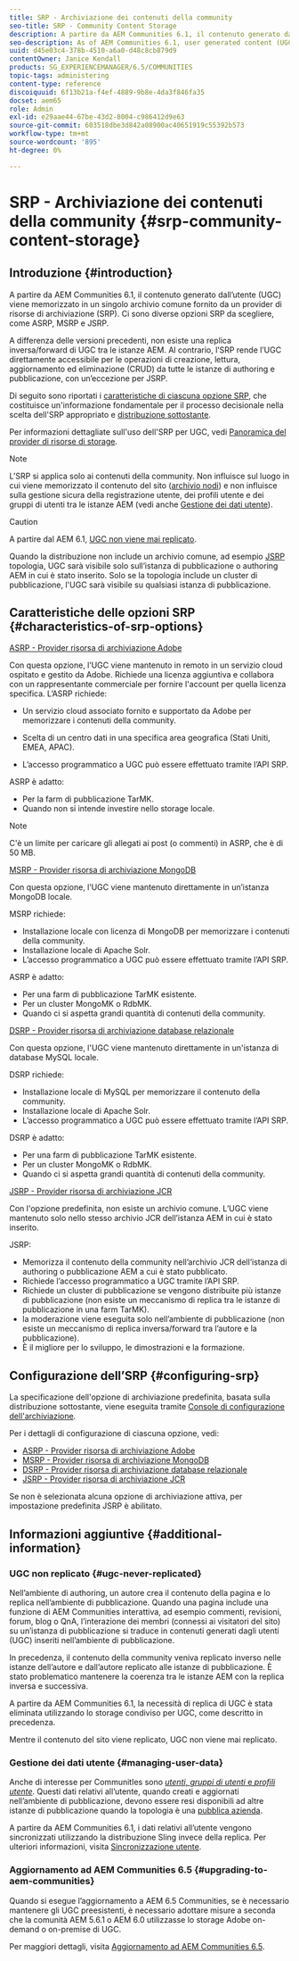```yaml
---
title: SRP - Archiviazione dei contenuti della community
seo-title: SRP - Community Content Storage
description: A partire da AEM Communities 6.1, il contenuto generato dall’utente (UGC) viene memorizzato in un singolo archivio comune fornito da un provider di risorse di archiviazione (SRP)
seo-description: As of AEM Communities 6.1, user generated content (UGC) is stored in a single, common store provided by a storage resource provider (SRP)
uuid: d45e03c4-378b-4510-a6a0-d48c8cb879d9
contentOwner: Janice Kendall
products: SG_EXPERIENCEMANAGER/6.5/COMMUNITIES
topic-tags: administering
content-type: reference
discoiquuid: 6f13b21a-f4ef-4889-9b8e-4da3f846fa35
docset: aem65
role: Admin
exl-id: e29aae44-67be-43d2-8004-c986412d9e63
source-git-commit: 603518dbe3d842a08900ac40651919c55392b573
workflow-type: tm+mt
source-wordcount: '895'
ht-degree: 0%

---
```


# SRP - Archiviazione dei contenuti della community {#srp-community-content-storage}

## Introduzione {#introduction}

A partire da AEM Communities 6.1, il contenuto generato dall’utente (UGC) viene memorizzato in un singolo archivio comune fornito da un provider di risorse di archiviazione (SRP). Ci sono diverse opzioni SRP da scegliere, come ASRP, MSRP e JSRP.

A differenza delle versioni precedenti, non esiste una replica inversa/forward di UGC tra le istanze AEM. Al contrario, l’SRP rende l’UGC direttamente accessibile per le operazioni di creazione, lettura, aggiornamento ed eliminazione (CRUD) da tutte le istanze di authoring e pubblicazione, con un’eccezione per JSRP.

Di seguito sono riportati i [caratteristiche di ciascuna opzione SRP](#characteristics-of-srp-options), che costituisce un&#39;informazione fondamentale per il processo decisionale nella scelta dell&#39;SRP appropriato e [distribuzione sottostante](/help/communities/topologies.md).

Per informazioni dettagliate sull&#39;uso dell&#39;SRP per UGC, vedi [Panoramica del provider di risorse di storage](/help/communities/srp.md).

>[!NOTE]
>
>L’SRP si applica solo ai contenuti della community. Non influisce sul luogo in cui viene memorizzato il contenuto del sito ([archivio nodi](/help/sites-deploying/data-store-config.md)) e non influisce sulla gestione sicura della registrazione utente, dei profili utente e dei gruppi di utenti tra le istanze AEM (vedi anche [Gestione dei dati utente](#managing-user-data)).

>[!CAUTION]
>
>A partire dal AEM 6.1, [UGC non viene mai replicato](#ugc-never-replicated).
>
>Quando la distribuzione non include un archivio comune, ad esempio [JSRP](/help/communities/topologies.md#jsrp) topologia, UGC sarà visibile solo sull’istanza di pubblicazione o authoring AEM in cui è stato inserito. Solo se la topologia include un cluster di pubblicazione, l&#39;UGC sarà visibile su qualsiasi istanza di pubblicazione.

## Caratteristiche delle opzioni SRP {#characteristics-of-srp-options}

[ASRP - Provider risorsa di archiviazione Adobe](/help/communities/asrp.md)

Con questa opzione, l’UGC viene mantenuto in remoto in un servizio cloud ospitato e gestito da Adobe. Richiede una licenza aggiuntiva e collabora con un rappresentante commerciale per fornire l&#39;account per quella licenza specifica. L’ASRP richiede:

* Un servizio cloud associato fornito e supportato da Adobe per memorizzare i contenuti della community.
* Scelta di un centro dati in una specifica area geografica (Stati Uniti, EMEA, APAC).

* L’accesso programmatico a UGC può essere effettuato tramite l’API SRP.

ASRP è adatto:

* Per la farm di pubblicazione TarMK.
* Quando non si intende investire nello storage locale.

>[!NOTE]
>
>C&#39;è un limite per caricare gli allegati ai post (o commenti) in ASRP, che è di 50 MB.

[MSRP - Provider risorsa di archiviazione MongoDB](/help/communities/msrp.md)

Con questa opzione, l’UGC viene mantenuto direttamente in un’istanza MongoDB locale.

MSRP richiede:

* Installazione locale con licenza di MongoDB per memorizzare i contenuti della community.
* Installazione locale di Apache Solr.
* L’accesso programmatico a UGC può essere effettuato tramite l’API SRP.

ASRP è adatto:

* Per una farm di pubblicazione TarMK esistente.
* Per un cluster MongoMK o RdbMK.
* Quando ci si aspetta grandi quantità di contenuti della community.

[DSRP - Provider risorsa di archiviazione database relazionale](/help/communities/dsrp.md)

Con questa opzione, l&#39;UGC viene mantenuto direttamente in un&#39;istanza di database MySQL locale.

DSRP richiede:

* Installazione locale di MySQL per memorizzare il contenuto della community.
* Installazione locale di Apache Solr.
* L’accesso programmatico a UGC può essere effettuato tramite l’API SRP.

DSRP è adatto:

* Per una farm di pubblicazione TarMK esistente.
* Per un cluster MongoMK o RdbMK.
* Quando ci si aspetta grandi quantità di contenuti della community.

[JSRP - Provider risorsa di archiviazione JCR](/help/communities/jsrp.md)

Con l&#39;opzione predefinita, non esiste un archivio comune. L’UGC viene mantenuto solo nello stesso archivio JCR dell’istanza AEM in cui è stato inserito.

JSRP:

* Memorizza il contenuto della community nell’archivio JCR dell’istanza di authoring o pubblicazione AEM a cui è stato pubblicato.
* Richiede l’accesso programmatico a UGC tramite l’API SRP.
* Richiede un cluster di pubblicazione se vengono distribuite più istanze di pubblicazione (non esiste un meccanismo di replica tra le istanze di pubblicazione in una farm TarMK).
* la moderazione viene eseguita solo nell’ambiente di pubblicazione (non esiste un meccanismo di replica inversa/forward tra l’autore e la pubblicazione).
* È il migliore per lo sviluppo, le dimostrazioni e la formazione.

## Configurazione dell’SRP {#configuring-srp}

La specificazione dell&#39;opzione di archiviazione predefinita, basata sulla distribuzione sottostante, viene eseguita tramite [Console di configurazione dell&#39;archiviazione](/help/communities/srp-config.md).

Per i dettagli di configurazione di ciascuna opzione, vedi:

* [ASRP - Provider risorsa di archiviazione Adobe](/help/communities/asrp.md)
* [MSRP - Provider risorsa di archiviazione MongoDB](/help/communities/msrp.md)
* [DSRP - Provider risorsa di archiviazione database relazionale](/help/communities/dsrp.md)
* [JSRP - Provider risorsa di archiviazione JCR](/help/communities/jsrp.md)

Se non è selezionata alcuna opzione di archiviazione attiva, per impostazione predefinita JSRP è abilitato.

## Informazioni aggiuntive {#additional-information}

### UGC non replicato {#ugc-never-replicated}

Nell’ambiente di authoring, un autore crea il contenuto della pagina e lo replica nell’ambiente di pubblicazione. Quando una pagina include una funzione di AEM Communities interattiva, ad esempio commenti, revisioni, forum, blog o QnA, l’interazione dei membri (connessi ai visitatori del sito) su un’istanza di pubblicazione si traduce in contenuti generati dagli utenti (UGC) inseriti nell’ambiente di pubblicazione.

In precedenza, il contenuto della community veniva replicato inverso nelle istanze dell’autore e dall’autore replicato alle istanze di pubblicazione. È stato problematico mantenere la coerenza tra le istanze AEM con la replica inversa e successiva.

A partire da AEM Communities 6.1, la necessità di replica di UGC è stata eliminata utilizzando lo storage condiviso per UGC, come descritto in precedenza.

Mentre il contenuto del sito viene replicato, UGC non viene mai replicato.

### Gestione dei dati utente {#managing-user-data}

Anche di interesse per CommunitIes sono [*utenti*, *gruppi di utenti* e *profili utente*](/help/communities/users.md). Questi dati relativi all’utente, quando creati e aggiornati nell’ambiente di pubblicazione, devono essere resi disponibili ad altre istanze di pubblicazione quando la topologia è una [pubblica azienda](/help/sites-deploying/recommended-deploys.md#tarmk-farm).

A partire da AEM Communities 6.1, i dati relativi all’utente vengono sincronizzati utilizzando la distribuzione Sling invece della replica. Per ulteriori informazioni, visita [Sincronizzazione utente](/help/communities/sync.md).

### Aggiornamento ad AEM Communities 6.5 {#upgrading-to-aem-communities}

Quando si esegue l’aggiornamento a AEM 6.5 Communities, se è necessario mantenere gli UGC preesistenti, è necessario adottare misure a seconda che la comunità AEM 5.6.1 o AEM 6.0 utilizzasse lo storage Adobe on-demand o on-premise di UGC.

Per maggiori dettagli, visita [Aggiornamento ad AEM Communities 6.5](/help/communities/upgrade.md).
